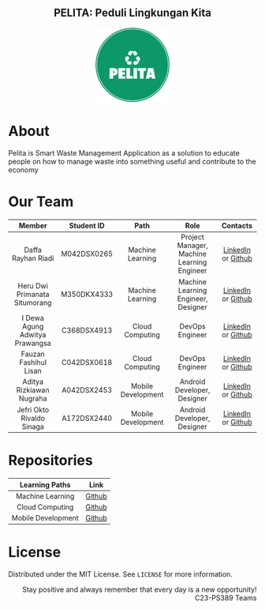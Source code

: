 <body>
  <h2 align="center">PELITA: Peduli Lingkungan Kita</h2>
<div align="center">
  <a href="#">
    <img src="https://github.com/PelitaApp/.github/blob/main/pelita-high-resolution-logo-color-on-transparent-background.png" alt="logo" width="150" height="150">
    <br>
  </a>
</div>

# About
Pelita is Smart Waste Management Application as a solution to educate people on how to manage waste into something useful and contribute to the economy

# Our Team

|            Member           | Student ID |        Path        |                    Role                    |                                                       Contacts                                                      |
| :-------------------------: | :--------: | :----------------: | :----------------------------------------: | :-----------------------------------------------------------------------------------------------------------------: |
|Daffa Rayhan Riadi|M042DSX0265|Machine Learning|Project Manager, Machine Learning Engineer|[LinkedIn](https://www.linkedin.com/in/daffarayhanriadi/) or [Github](https://github.com/daffarayhanriadi)|
|Heru Dwi Primanata Situmorang|M350DKX4333|Machine Learning|Machine Learning Engineer, Designer|[LinkedIn](https://www.linkedin.com/in/herusitumorang) or [Github](https://github.com/myhero216)|
|I Dewa Agung Adwitya Prawangsa|C368DSX4913|Cloud Computing|DevOps Engineer|[LinkedIn](https://www.linkedin.com/in/prawangsa/) or [Github](https://github.com/Hanabihyug)|
|Fauzan Fashihul Lisan|C042DSX0618|Cloud Computing|DevOps Engineer|[LinkedIn](https://www.linkedin.com/in/fauzanfl/) or [Github](https://github.com/FauzanFL)|
|Aditya Rizkiawan Nugraha|A042DSX2453|Mobile Development|Android Developer, Designer|[LinkedIn](https://www.linkedin.com/in/aditya-rizkiawan-nugraha-84511a222/) or [Github](https://github.com/adityarizn31)|
|Jefri Okto Rivaldo Sinaga|A172DSX2440|Mobile Development|Android Developer, Designer|[LinkedIn](https://www.linkedin.com/in/jefriorsinaga/) or [Github](https://github.com/kuy71kuy)|

# Repositories

|   Learning Paths   |                                Link                                |
| :----------------: | :----------------------------------------------------------------: |
|Machine Learning|[Github](https://github.com/PelitaApp/bangkit-machine-learning)|
|Cloud Computing|[Github](https://github.com/PelitaApp/bangkit-cloud-computing)|
|Mobile Development|[Github](https://github.com/PelitaApp/bangkit-mobile-development)|

# License
Distributed under the MIT License. See `LICENSE` for more information.

<p align="right"> Stay positive and always remember that every day is a new opportunity! <br> C23-PS389 Teams </p>
